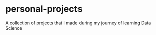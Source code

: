 # personal-projects
A collection of projects that I made during my journey of learning Data Science

